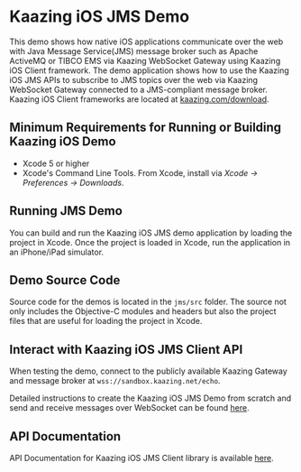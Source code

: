 # Kaazing iOS JMS Demo

This demo shows how native iOS applications communicate over the web with Java Message Service(JMS) message 
broker such as Apache ActiveMQ or TIBCO EMS via Kaazing WebSocket Gateway using Kaazing iOS Client
framework. The demo application shows how to use the Kaazing iOS JMS APIs to subscribe to JMS topics over the web 
via Kaazing WebSocket Gateway connected to a JMS-compliant message broker. Kaazing iOS Client frameworks are
located at [kaazing.com/download](http://kaazing.com/download).

## Minimum Requirements for Running or Building Kaazing iOS Demo

* Xcode 5 or higher
* Xcode's Command Line Tools.  From Xcode, install via _Xcode &rarr; Preferences &rarr; Downloads_.
                
## Running JMS Demo

You can build and run the Kaazing iOS JMS demo application by loading the project in Xcode.
Once the project is loaded in Xcode, run the application in an iPhone/iPad simulator.

## Demo Source Code

Source code for the demos is located in the `jms/src` folder. The source not only includes the Objective-C
modules and headers but also the project files that are useful for loading the project in Xcode.

## Interact with Kaazing iOS JMS Client API

When testing the demo, connect to the publicly available Kaazing Gateway and message broker at `wss://sandbox.kaazing.net/echo`.

Detailed instructions to create the Kaazing iOS JMS Demo from scratch and send and receive messages
over WebSocket can be found [here](http://kaazing.com/doc/5.0/jms_client_docs/dev-objc/o_dev_objc.html).

## API Documentation

API Documentation for Kaazing iOS JMS Client library is available 
[here](http://developer.kaazing.com/documentation/jms/4.0/apidoc/client/ios/jms/KMStompJMS/index.html).


